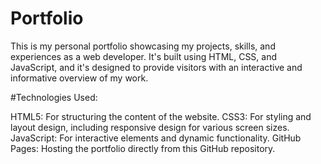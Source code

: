 # Portfolio


This is my personal portfolio showcasing my projects, skills, and experiences as a web developer. It's built using HTML, CSS, and JavaScript, and it's designed to provide visitors with an interactive and informative overview of my work.

#Technologies Used:

HTML5: For structuring the content of the website.
CSS3: For styling and layout design, including responsive design for various screen sizes.
JavaScript: For interactive elements and dynamic functionality.
GitHub Pages: Hosting the portfolio directly from this GitHub repository.
